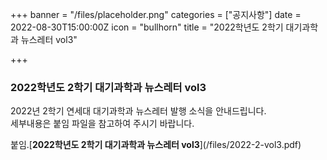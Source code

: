 +++
banner = "/files/placeholder.png"
categories = ["공지사항"]
date = 2022-08-30T15:00:00Z
icon = "bullhorn"
title = "2022학년도 2학기 대기과학과 뉴스레터 vol3"

+++
### **2022학년도 2학기 대기과학과 뉴스레터 vol3**

2022년 2학기 연세대 대기과학과 뉴스레터 발행 소식을 안내드립니다.  
세부내용은 붙임 파일을 참고하여 주시기 바랍니다.

붙임.\[**2022학년도 2학기 대기과학과 뉴스레터 vol3**\](/files/2022-2-vol3.pdf)
